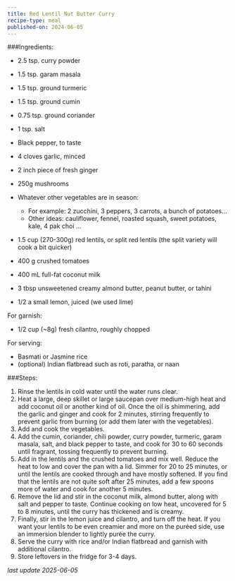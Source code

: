 ```yaml
---
title: Red Lentil Nut Butter Curry
recipe-type: meal
published-on: 2024-06-05
---
```


###Ingredients:
* 2.5 tsp. curry powder
* 1.5 tsp. garam masala
* 1.5 tsp. ground turmeric
* 1.5 tsp. ground cumin
* 0.75 tsp. ground coriander
* 1 tsp. salt
* Black pepper, to taste


* 4 cloves garlic, minced
* 2 inch piece of fresh ginger
* 250g mushrooms
* Whatever other vegetables are in season: 
  * For example: 2 zucchini, 3 peppers, 3 carrots, a bunch of potatoes…
  * Other ideas: cauliflower, fennel, roasted squash, sweet potatoes, kale, 4 pak choi …


* 1.5 cup (270-300g) red lentils, or split red lentils (the split variety will cook a bit quicker)
* 400 g crushed tomatoes
* 400 mL full-fat coconut milk
* 3 tbsp unsweetened creamy almond butter, peanut butter, or tahini
* 1/2 a small lemon, juiced (we used lime)

For garnish: 
* 1/2 cup (~8g) fresh cilantro, roughly chopped

For serving: 
* Basmati or Jasmine rice
* (optional) Indian flatbread such as roti, paratha, or naan

###Steps:
1. Rinse the lentils in cold water until the water runs clear.
1. Heat a large, deep skillet or large saucepan over medium-high heat and add coconut oil or another kind of oil. Once the oil is shimmering, add the garlic and ginger and cook for 2 minutes, stirring frequently to prevent garlic from burning (or add them later with the vegetables).
1. Add and cook the vegetables.
1. Add the cumin, coriander, chili powder, curry powder, turmeric, garam masala, salt, and black pepper to taste, and cook for 30 to 60 seconds until fragrant, tossing frequently to prevent burning.
1. Add in the lentils and the crushed tomatoes and mix well. Reduce the heat to low and cover the pan with a lid. Simmer for 20 to 25 minutes, or until the lentils are cooked through and have mostly softened. If you find that the lentils are not quite soft after 25 minutes, add a few spoons more of water and cook for another 5 minutes.
1. Remove the lid and stir in the coconut milk, almond butter, along with salt and pepper to taste. Continue cooking on low heat, uncovered for 5 to 8 minutes, until the curry has thickened and is creamy.
1. Finally, stir in the lemon juice and cilantro, and turn off the heat. If you want your lentils to be even creamier and more on the puréed side, use an immersion blender to lightly purée the curry.
1. Serve the curry with rice and/or Indian flatbread and garnish with additional cilantro. 
1. Store leftovers in the fridge for 3-4 days.

*last update 2025-06-05*
